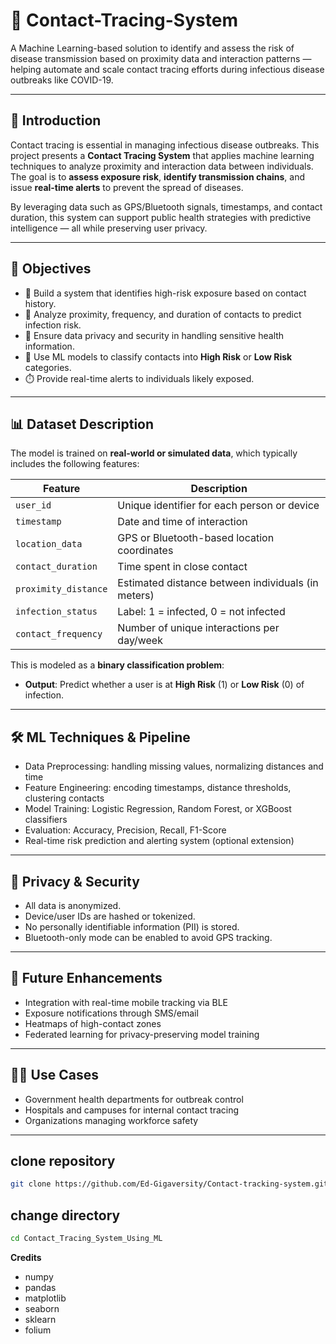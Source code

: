 
# 🧬 Contact-Tracing-System

A Machine Learning-based solution to identify and assess the risk of disease transmission based on proximity data and interaction patterns — helping automate and scale contact tracing efforts during infectious disease outbreaks like COVID-19.

---

## 📌 Introduction

Contact tracing is essential in managing infectious disease outbreaks. This project presents a **Contact Tracing System** that applies machine learning techniques to analyze proximity and interaction data between individuals. The goal is to **assess exposure risk**, **identify transmission chains**, and issue **real-time alerts** to prevent the spread of diseases.

By leveraging data such as GPS/Bluetooth signals, timestamps, and contact duration, this system can support public health strategies with predictive intelligence — all while preserving user privacy.

---

## 🎯 Objectives

- 🧠 Build a system that identifies high-risk exposure based on contact history.
- 📡 Analyze proximity, frequency, and duration of contacts to predict infection risk.
- 🔐 Ensure data privacy and security in handling sensitive health information.
- 🤖 Use ML models to classify contacts into **High Risk** or **Low Risk** categories.
- ⏱️ Provide real-time alerts to individuals likely exposed.

---

## 📊 Dataset Description

The model is trained on **real-world or simulated data**, which typically includes the following features:

| Feature              | Description                                         |
|----------------------|-----------------------------------------------------|
| `user_id`            | Unique identifier for each person or device         |
| `timestamp`          | Date and time of interaction                        |
| `location_data`      | GPS or Bluetooth-based location coordinates         |
| `contact_duration`   | Time spent in close contact                         |
| `proximity_distance` | Estimated distance between individuals (in meters)  |
| `infection_status`   | Label: 1 = infected, 0 = not infected               |
| `contact_frequency`  | Number of unique interactions per day/week          |

This is modeled as a **binary classification problem**:
- **Output**: Predict whether a user is at **High Risk** (1) or **Low Risk** (0) of infection.

---

## 🛠️ ML Techniques & Pipeline

- Data Preprocessing: handling missing values, normalizing distances and time
- Feature Engineering: encoding timestamps, distance thresholds, clustering contacts
- Model Training: Logistic Regression, Random Forest, or XGBoost classifiers
- Evaluation: Accuracy, Precision, Recall, F1-Score
- Real-time risk prediction and alerting system (optional extension)

---

## 🔐 Privacy & Security

- All data is anonymized.
- Device/user IDs are hashed or tokenized.
- No personally identifiable information (PII) is stored.
- Bluetooth-only mode can be enabled to avoid GPS tracking.


---

## 🚀 Future Enhancements

- Integration with real-time mobile tracking via BLE
- Exposure notifications through SMS/email
- Heatmaps of high-contact zones
- Federated learning for privacy-preserving model training

---

## 👨‍⚕️ Use Cases

- Government health departments for outbreak control
- Hospitals and campuses for internal contact tracing
- Organizations managing workforce safety

---

## clone repository
```bash
git clone https://github.com/Ed-Gigaversity/Contact-tracking-system.git
```

## change directory
```bash
cd Contact_Tracing_System_Using_ML
```
**Credits**
- numpy
- pandas
- matplotlib
- seaborn
- sklearn
- folium
